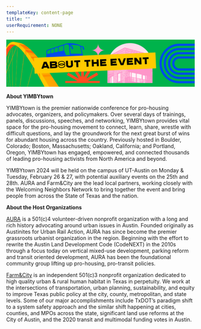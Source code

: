 ```yaml
---
templateKey: content-page
title: ""
userRequirement: NONE
---
```

![](yimbytown-header_about.jpg)

**About YIMBYtown**

YIMBYtown is the premier nationwide conference for pro-housing advocates, organizers, and policymakers. Over several days of trainings, panels, discussions, speeches, and networking, YIMBYtown provides vital space for the pro-housing movement to connect, learn, share, wrestle with difficult questions, and lay the groundwork for the next great burst of wins for abundant housing across the country. Previously hosted in Boulder, Colorado; Boston, Massachusetts; Oakland, California; and Portland, Oregon, YIMBYtown has engaged, empowered, and connected thousands of leading pro-housing activists from North America and beyond.

YIMBYtown 2024 will be held on the campus of UT-Austin on Monday & Tuesday, February 26 & 27, with potential auxiliary events on the 25th and 28th. AURA and Farm&City are the lead local partners, working closely with the Welcoming Neighbors Network to bring together the event and bring people from across the State of Texas and the nation.

**About the Host Organizations**

[AURA](http://www.aura-atx.org) is a 501(c)4 volunteer-driven nonprofit organization with a long and rich history advocating around urban issues in Austin. Founded originally as Austinites for Urban Rail Action, AURA has since become the premier grassroots urbanist organization in the region. Beginning with the effort to rewrite the Austin Land Development Code (CodeNEXT) in the 2010s through a focus today on vertical mixed-use development, parking reform and transit oriented development, AURA has been the foundational community group lifting up pro-housing, pro-transit policies. 

[Farm&City](http://www.farmandcity.org) is an independent 501(c)3 nonprofit organization dedicated to high quality urban & rural human habitat in Texas in perpetuity. We work at the intersections of transportation, urban planning, sustainability, and equity to improve Texas public policy at the city, county, metropolitan, and state levels. Some of our major accomplishments include TxDOT’s paradigm shift to a system safety approach and the similar shift happening at cities, counties, and MPOs across the state, significant land use reforms at the City of Austin, and the 2020 transit and multimodal funding votes in Austin.
